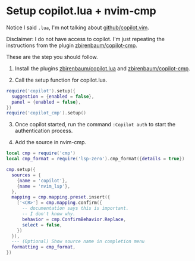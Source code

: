 # Setup copilot.lua + nvim-cmp

Notice I said `.lua`, I'm not talking about [github/copilot.vim](https://github.com/github/copilot.vim).

Disclaimer: I do not have access to copilot. I'm just repeating the instructions from the plugin [zbirenbaum/copilot-cmp](https://github.com/zbirenbaum/copilot-cmp).

These are the step you should follow.

1. Install the plugins [zbirenbaum/copilot.lua](https://github.com/zbirenbaum/copilot.lua) and [zbirenbaum/copilot-cmp](https://github.com/zbirenbaum/copilot-cmp).

2. Call the setup function for copilot.lua.

```lua
require('copilot').setup({
  suggestion = {enabled = false},
  panel = {enabled = false},
})
require('copilot_cmp').setup()
```

3. Once copilot started, run the command `:Copilot auth` to start the authentication process.

4. Add the source in nvim-cmp.

```lua
local cmp = require('cmp')
local cmp_format = require('lsp-zero').cmp_format({details = true})

cmp.setup({
  sources = {
    {name = 'copilot'},
    {name = 'nvim_lsp'},
  },
  mapping = cmp.mapping.preset.insert({
    ['<CR>'] = cmp.mapping.confirm({
      -- documentation says this is important.
      -- I don't know why.
      behavior = cmp.ConfirmBehavior.Replace,
      select = false,
    })
  }),
  --- (Optional) Show source name in completion menu
  formatting = cmp_format,
})
```

